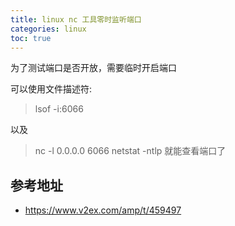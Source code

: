 ```yaml
---
title: linux nc 工具零时监听端口
categories: linux
toc: true
---
```


为了测试端口是否开放，需要临时开启端口

可以使用文件描述符:

> lsof -i:6066

以及

> nc -l 0.0.0.0 6066
> netstat -ntlp 就能查看端口了


## 参考地址

- https://www.v2ex.com/amp/t/459497